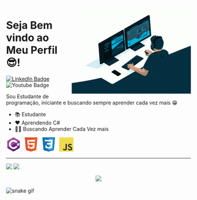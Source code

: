 <img src = "coding.gif" width = "325px" align = "right">

# Seja Bem vindo ao Meu Perfil 😎!
  <div id="badges">
  <a href = "https://github.com/Matheuzin30">
    <img src="https://img.shields.io/badge/LinkedIn-blue?style=for-the-badge&logo=linkedin&logoColor=white" alt="LinkedIn Badge"/>
  </a>
  <img src="https://img.shields.io/badge/YouTube-red?style=for-the-badge&logo=youtube&logoColor=white" alt="Youtube Badge"/>
</div>

Sou Estudante de programação, iniciante e buscando sempre aprender cada vez mais 😁

- 📚 Estudante 
- ❤ Aprendendo C#
- 👩‍💻 Buscando Aprender Cada Vez mais

<div>
  <img src="https://github.com/devicons/devicon/blob/master/icons/csharp/csharp-original.svg" title="Csharp" alt="Csharp" width="40" height="40"/>&nbsp;
  <img src="https://github.com/devicons/devicon/blob/master/icons/html5/html5-original.svg" title="HTML5" alt="HTML" width="40" height="40"/>&nbsp;
  <img src="https://github.com/devicons/devicon/blob/master/icons/css3/css3-original.svg" title="CSS3" alt="CSS" width="40" height="40"/>&nbsp;
  <img src="https://github.com/devicons/devicon/blob/master/icons/javascript/javascript-original.svg" title="JavaScript" alt="JavaScript" width="40" height="40"/>&nbsp;
</div>

---


<div align = "left">
<img height = "200em" src="https://github-readme-stats.vercel.app/api/top-langs/?username=Matheuzin30&show_icons=false&theme=tokyonight&count_private=true"/>
<img height = "200em" src="https://github-readme-stats.vercel.app/api?username=Matheuzin30&show_icons=true&show_icons=false&theme=tokyonight&count_private=true" />
  
<p align="center">   <img alingn="center" src="https://profile-counter.glitch.me/Matheuzin30/count.svg" /></p>  
  
![snake gif](https://github.com/Matheuzin30/Matheuzin30/blob/output/github-contribution-grid-snake.svg)
  
</div>
